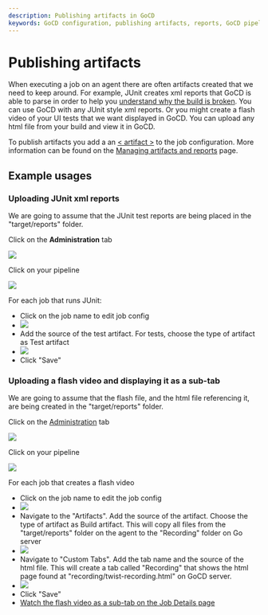 ```yaml
---
description: Publishing artifacts in GoCD
keywords: GoCD configuration, publishing artifacts, reports, GoCD pipeline, job configuration,
---
```


# Publishing artifacts

When executing a job on an agent there are often artifacts created that we need to keep around. For example, JUnit creates xml reports that GoCD is able to parse in order to help you [understand why the build is broken](../../faq/dev_understand_why_build_broken.md). You can use GoCD with any JUnit style xml reports. Or you might create a flash video of your UI tests that we want displayed in GoCD. You can upload any html file from your build and view it in GoCD.

To publish artifacts you add a an [< artifact >](configuration_reference.md#artifact) to the job configuration. More information can be found on the [Managing artifacts and reports](managing_artifacts_and_reports.md) page.

## Example usages

### Uploading JUnit xml reports

We are going to assume that the JUnit test reports are being placed in the "target/reports" folder.

Click on the **Administration** tab

![](../../images/topnav_admin.png)

Click on your pipeline

![](../../images/2_click_pipeline.png)

For each job that runs JUnit:

-   Click on the job name to edit job config
-   ![](../../images/3_click_edit_job.png)
-   Add the source of the test artifact. For tests, choose the type of artifact as Test artifact
-   ![](../../images/4_add_test_artifacts_tag.png)
-   Click "Save"

### Uploading a flash video and displaying it as a sub-tab

We are going to assume that the flash file, and the html file referencing it, are being created in the "target/reports" folder.

Click on the [Administration](../../navigation/administration_page.md) tab

![](../../images/topnav_admin.png)

Click on your pipeline

![](../../images/2_click_pipeline.png)

For each job that creates a flash video

-   Click on the job name to edit the job config
-   ![](../../images/3_click_edit_job.png)
-   Navigate to the "Artifacts". Add the source of the artifact. Choose the type of artifact as Build artifact. This will copy all files from the "target/reports" folder on the agent to the "Recording" folder on Go server
-   ![](../../images/7_add_artifact_section.png)
-   Navigate to "Custom Tabs". Add the tab name and the source of the html file. This will create a tab called "Recording" that shows the html page found at "recording/twist-recording.html" on GoCD server.
-   ![](../../images/8_add_tab_section.png)
-   Click "Save"
-   [Watch the flash video as a sub-tab on the Job Details page](../../faq/dev_see_artifact_as_tab.md)
